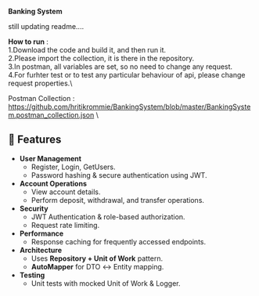 **Banking System**

still updating readme....

**How to run** :\
1.Download the code and build it, and then run it.\
2.Please import the collection, it is there in the repository.\
3.In postman, all variables are set, so no need to change any request.\
4.For furhter test or to test any particular behaviour of api, please change request properties.\

Postman Collection : https://github.com/hritikrommie/BankingSystem/blob/master/BankingSystem.postman_collection.json \

## 📜 Features

- **User Management**
  - Register, Login, GetUsers.
  - Password hashing & secure authentication using JWT.
- **Account Operations**
  - View account details.
  - Perform deposit, withdrawal, and transfer operations.
- **Security**
  - JWT Authentication & role-based authorization.
  - Request rate limiting.
- **Performance**
  - Response caching for frequently accessed endpoints.
- **Architecture**
  - Uses **Repository + Unit of Work** pattern.
  - **AutoMapper** for DTO ↔ Entity mapping.
- **Testing**
  - Unit tests with mocked Unit of Work & Logger.


